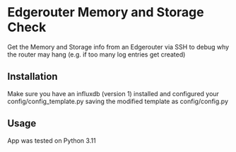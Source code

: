 # Edgerouter Memory and Storage Check
Get the Memory and Storage info from an Edgerouter via SSH to debug why the router may hang 
(e.g. if too many log entries get created)
## Installation
Make sure you have an influxdb (version 1) installed and configured your config/config_template.py saving the modified
template as config/config.py

## Usage

App was tested on Python 3.11

